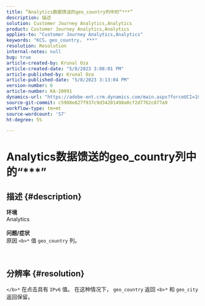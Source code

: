 ```yaml
---
title: “Analytics数据馈送的geo_country列中的“***”
description: 描述
solution: Customer Journey Analytics,Analytics
product: Customer Journey Analytics,Analytics
applies-to: "Customer Journey Analytics,Analytics"
keywords: "KCS，geo_country， ***"
resolution: Resolution
internal-notes: null
bug: true
article-created-by: Krunal Oza
article-created-date: "5/8/2023 3:08:01 PM"
article-published-by: Krunal Oza
article-published-date: "5/8/2023 3:13:04 PM"
version-number: 6
article-number: KA-20991
dynamics-url: "https://adobe-ent.crm.dynamics.com/main.aspx?forceUCI=1&pagetype=entityrecord&etn=knowledgearticle&id=6da6c01c-b2ed-ed11-8849-6045bd006268"
source-git-commit: c5908e827f937c9d34201498a0cf2d7762c877a9
workflow-type: tm+mt
source-wordcount: '57'
ht-degree: 5%

---
```


# Analytics数据馈送的geo_country列中的“\*\*\*”

## 描述 {#description}

<b>环境</b><br>Analytics<br> <br><b>问题/症状</b><br>原因 `<b>*` 值 `geo_country` 列。



 

## 分辨率 {#resolution}

`</b>*` 在点击具有 `IPv6` 值。 在这种情况下， `geo_country` 返回 `<b>*` 和 `geo_city` 返回保留。